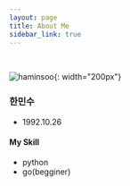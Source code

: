 ```yaml
---
layout: page
title: About Me
sidebar_link: true
---
```

<br>

![haminsoo]({{site.url}}/assets/img/minsoo.jpeg){: width="200px"}


### 한민수
- 1992.10.26


#### My Skill
- python
- go(begginer)